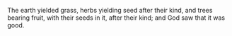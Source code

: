 The earth yielded grass, herbs yielding seed after their kind, and trees bearing fruit, with their seeds in it, after their kind; and God saw that it was good.